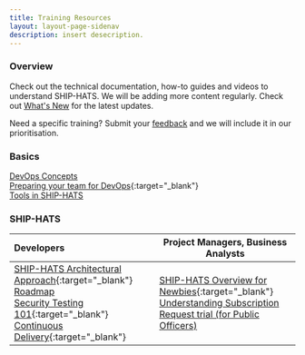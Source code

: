 ```yaml
---
title: Training Resources
layout: layout-page-sidenav
description: insert desecription.
---
```

### Overview 
Check out the technical documentation, how-to guides and videos to understand SHIP-HATS. We will be adding more content regularly. Check out [What's New](./what-s-new) for the latest updates. 

Need a specific training? Submit your [feedback](./ship-hats-enquiries) and we will include it in our prioritisation.

### Basics
[DevOps Concepts](./training/training-concepts)<br />[Preparing your team for DevOps](https://www.youtube.com/watch?v=wgW-8vvK5sMte){:target="_blank"}<br />[Tools in SHIP-HATS](./training/tools)<br />

### SHIP-HATS 

| Developers |  Project Managers, Business Analysts  |
| :------------- | ----------------------------------------------------------------------------------------- |
| [SHIP-HATS Architectural Approach](https://www.youtube.com/watch?v=yiD4--KSdTI){:target="_blank"}<br />[Roadmap](./overview#roadmap)<br />[Security Testing 101](https://www.youtube.com/watch?v=SVomPCqKGM4){:target="_blank"}<br />[Continuous Delivery](https://www.youtube.com/watch?v=DMMhqLKHLx0){:target="_blank"} | [SHIP-HATS Overview for Newbies](https://www.youtube.com/watch?v=SVomPCqKGM4){:target="_blank"}<br />[Understanding Subscription](./subscriptions)<br />[Request trial (for Public Officers)](./subscription#11-can-i-request-for-a-trial-subscription)

                

